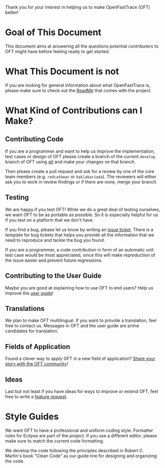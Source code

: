 Thank you for your interest in helping us to make OpenFastTrace (OFT) better!

# Goal of This Document
This document aims at answering all the questions potential contributers to OFT might have before feeling ready to get started.

# What This Document is not
If you are looking for general information about what OpenFastTrace is, please make sure to check out the [ReadMe](./README.md) that comes with the project.

# What Kind of Contributions can I Make?

## Contributing Code
If you are a programmer and want to help us improve the implementation, test cases or design of OFT please create a branch of the current `develop` branch of OFT using [git](https://git-scm.com/) and make your changes on that branch.

Then please create a pull request and ask for a review by one of the core team members (e.g. `redcatbear` or `kaklakariada`).
The reviewers will either ask you to work in review findings or if there are none, merge your branch.

## Testing
We are happy if you test OFT! While we do a great deal of testing ourselves, we want OFT to be as portable as possible. So it is especially helpful for us if you test on a platform that we don't have.

If you find a bug, please let us know by writing an [issue ticket](https://github.com/itsallcode/openfasttrace/issues/new?template=Bug_report.md). There is a template for bug tickets that helps you provide all the information that we need to reproduce and tackle the bug you found.

If you are a programmer, a code contribution in form of an automatic unit test case would be most appreciated, since this will make reproduction of the issue easier and prevent future regressions.

## Contributing to the User Guide
Maybe you are good at explaining how to use OFT to end users? Help us improve the [user guide](doc/user_guide.md)!

## Translations
We plan to make OFT multilingual. If you want to provide a translation, feel free to contact us. Messages in OFT and the user guide are prime candidates for translation.

## Fields of Application
Found a clever way to apply OFT in a new field of application? [Share your story with the OFT community](https://github.com/itsallcode/openfasttrace/wiki/OFT-Stories)!

## Ideas
Last but not least if you have ideas for ways to improve or extend OFT, feel free to write a [feature request](https://github.com/itsallcode/openfasttrace/issues/new?template=Feature_request.md).

# Style Guides
We want OFT to have a professional and uniform coding style. Formatter rules for Eclipse are part of the project. If you use a different editor, please make sure to match the current code formatting.

We develop the code following the principles described in Robert C. Martin's book "Clean Code" as our guide line for designing and organizing the code.
